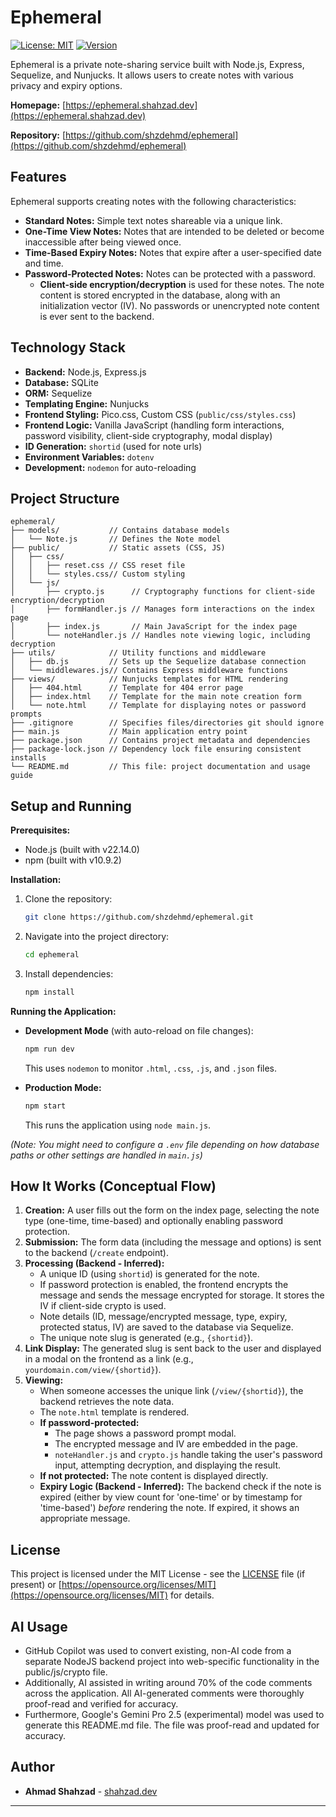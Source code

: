 # Ephemeral

[![License: MIT](https://img.shields.io/badge/License-MIT-yellow.svg)](https://opensource.org/licenses/MIT)
[![Version](https://img.shields.io/badge/version-0.0.1-blue.svg)](package.json)

Ephemeral is a private note-sharing service built with Node.js, Express, Sequelize, and Nunjucks. It allows users to create notes with various privacy and expiry options.

**Homepage:** [https://ephemeral.shahzad.dev](https://ephemeral.shahzad.dev)

**Repository:** [https://github.com/shzdehmd/ephemeral](https://github.com/shzdehmd/ephemeral)

## Features

Ephemeral supports creating notes with the following characteristics:

-   **Standard Notes:** Simple text notes shareable via a unique link.
-   **One-Time View Notes:** Notes that are intended to be deleted or become inaccessible after being viewed once.
-   **Time-Based Expiry Notes:** Notes that expire after a user-specified date and time.
-   **Password-Protected Notes:** Notes can be protected with a password.
    -   **Client-side encryption/decryption** is used for these notes. The note content is stored encrypted in the database, along with an initialization vector (IV). No passwords or unencrypted note content is ever sent to the backend.

## Technology Stack

-   **Backend:** Node.js, Express.js
-   **Database:** SQLite
-   **ORM:** Sequelize
-   **Templating Engine:** Nunjucks
-   **Frontend Styling:** Pico.css, Custom CSS (`public/css/styles.css`)
-   **Frontend Logic:** Vanilla JavaScript (handling form interactions, password visibility, client-side cryptography, modal display)
-   **ID Generation:** `shortid` (used for note urls)
-   **Environment Variables:** `dotenv`
-   **Development:** `nodemon` for auto-reloading

## Project Structure

```
ephemeral/
├── models/           // Contains database models
│   └── Note.js       // Defines the Note model
├── public/           // Static assets (CSS, JS)
│   ├── css/
│   │   ├── reset.css // CSS reset file
│   │   └── styles.css// Custom styling
│   └── js/
│       ├── crypto.js      // Cryptography functions for client-side encryption/decryption
│       ├── formHandler.js // Manages form interactions on the index page
│       ├── index.js       // Main JavaScript for the index page
│       └── noteHandler.js // Handles note viewing logic, including decryption
├── utils/            // Utility functions and middleware
│   ├── db.js         // Sets up the Sequelize database connection
│   └── middlewares.js// Contains Express middleware functions
├── views/            // Nunjucks templates for HTML rendering
│   ├── 404.html      // Template for 404 error page
│   ├── index.html    // Template for the main note creation form
│   └── note.html     // Template for displaying notes or password prompts
├── .gitignore        // Specifies files/directories git should ignore
├── main.js           // Main application entry point
├── package.json      // Contains project metadata and dependencies
├── package-lock.json // Dependency lock file ensuring consistent installs
└── README.md         // This file: project documentation and usage guide
```

## Setup and Running

**Prerequisites:**

-   Node.js (built with v22.14.0)
-   npm (built with v10.9.2)

**Installation:**

1.  Clone the repository:
    ```bash
    git clone https://github.com/shzdehmd/ephemeral.git
    ```
2.  Navigate into the project directory:
    ```bash
    cd ephemeral
    ```
3.  Install dependencies:
    ```bash
    npm install
    ```

**Running the Application:**

-   **Development Mode** (with auto-reload on file changes):

    ```bash
    npm run dev
    ```

    This uses `nodemon` to monitor `.html`, `.css`, `.js`, and `.json` files.

-   **Production Mode:**
    ```bash
    npm start
    ```
    This runs the application using `node main.js`.

_(Note: You might need to configure a `.env` file depending on how database paths or other settings are handled in `main.js`)_

## How It Works (Conceptual Flow)

1.  **Creation:** A user fills out the form on the index page, selecting the note type (one-time, time-based) and optionally enabling password protection.
2.  **Submission:** The form data (including the message and options) is sent to the backend (`/create` endpoint).
3.  **Processing (Backend - Inferred):**
    -   A unique ID (using `shortid`) is generated for the note.
    -   If password protection is enabled, the frontend encrypts the message and sends the message encrypted for storage. It stores the IV if client-side crypto is used.
    -   Note details (ID, message/encrypted message, type, expiry, protected status, IV) are saved to the database via Sequelize.
    -   The unique note slug is generated (e.g., `{shortid}`).
4.  **Link Display:** The generated slug is sent back to the user and displayed in a modal on the frontend as a link (e.g., `yourdomain.com/view/{shortid}`).
5.  **Viewing:**
    -   When someone accesses the unique link (`/view/{shortid}`), the backend retrieves the note data.
    -   The `note.html` template is rendered.
    -   **If password-protected:**
        -   The page shows a password prompt modal.
        -   The encrypted message and IV are embedded in the page.
        -   `noteHandler.js` and `crypto.js` handle taking the user's password input, attempting decryption, and displaying the result.
    -   **If not protected:** The note content is displayed directly.
    -   **Expiry Logic (Backend - Inferred):** The backend check if the note is expired (either by view count for 'one-time' or by timestamp for 'time-based') _before_ rendering the note. If expired, it shows an appropriate message.

## License

This project is licensed under the MIT License - see the [LICENSE](LICENSE) file (if present) or [https://opensource.org/licenses/MIT](https://opensource.org/licenses/MIT) for details.

## AI Usage

-   GitHub Copilot was used to convert existing, non-AI code from a separate NodeJS backend project into web-specific functionality in the public/js/crypto file.
-   Additionally, AI assisted in writing around 70% of the code comments across the application. All AI-generated comments were thoroughly proof-read and verified for accuracy.
-   Furthermore, Google's Gemini Pro 2.5 (experimental) model was used to generate this README.md file. The file was proof-read and updated for accuracy.

## Author

-   **Ahmad Shahzad** - [shahzad.dev](https://shahzad.dev)

---
